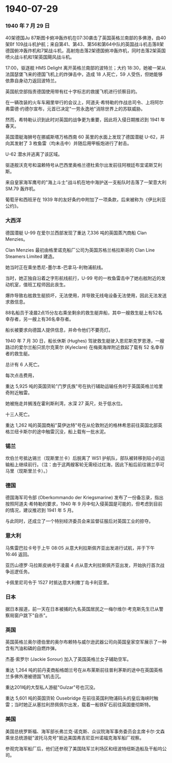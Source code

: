 # 1940-07-29

### 1940 年 7 月 29 日

40架德国Ju
87斯图卡俯冲轰炸机在07:30袭击了英国英格兰南部的多佛港，由40架Bf
109战斗机护航；来自第41、第43、第56和第64中队的英国战斗机击落8架德国俯冲轰炸机和7架战斗机，高射炮击落2架德国俯冲轰炸机，同时击落2架英国喷火战斗机和1架英国飓风战斗机。

17:00，驱逐舰 HMS Delight 离开英格兰南部的波特兰；大约
18:30，她被一架从法国瑟堡飞来的德国飞机上的炸弹击中，造成 18 人死亡，59
人受伤，但她能够依靠自身动力返回波特兰。

英国航空部指责德国使用带有红十字标志的救援飞机进行侦察目的。

在一辆改装的火车车厢里举行的会议上，阿道夫·希特勒的作战总司令、上将阿尔弗雷德·约德尔宣布，元首已决定"一劳永逸地"消除世界上的苏联威胁。

然而，希特勒认识到此时对英国的战争更为重要，因此将入侵日期推迟到 1941
年春天。

英国潜艇海狮号在挪威斯塔万格西南 60 英里的水面上发现了德国潜艇
U-62，并向其发射了 3 枚鱼雷（均未击中）并随后用甲板炮进行了射击。

U-62 潜水并逃离了该区域。

驱逐舰沃克号和温赖特号从巴西里奥格兰德杜索尔出发前往阿根廷布宜诺斯艾利斯。

来自皇家海军鹰号的"海上斗士"战斗机在地中海护送一支船队时击落了一架意大利
SM.79 轰炸机。

葡萄牙和西班牙在 1939
年的友好条约中附加了一项条款，后来被称为《伊比利亚公约》。

### 大西洋

德国潜艇 U-99 在爱尔兰西部发现了重达 7,336 吨的英国蒸汽商船 Clan
Menzies。

Clan Menzies 最初由格里诺克船厂公司为英国苏格兰格拉斯哥的 Clan Line
Steamers Limited 建造。

她当时正在乘坐悉尼-墨尔本-巴拿马-利物浦航线。

当时，她正独自沿着之字形航线航行，U-99
号的一枚鱼雷击中了她右舷附近的发动机室，值班工程师因此丧生。

爆炸导致右舷救生艇损坏，无法使用，并导致无线电设备无法使用，因此无法发送求救信息。

88名船员于凌晨2点15分左右乘坐剩余的救生艇弃船，其中一艘救生艇上有52名幸存者，另一艘上有36名幸存者。

船长被要求向德国人提供信息，并命令他们不要亮灯。

1940 年 7 月 30 日，船长休斯 (Hughes)
驾驶救生艇驶入恩尼斯克罗恩港，一艘路过的爱尔兰船只凯尔克莱尔 (Kyleclare)
在梅奥海岸附近救起了载有 52 名幸存者的救生艇。

总计有 6 人死亡。

每次点击费用，

重达 5,925
吨的英国货轮"门罗氏族"号在执行辅助运输任务时于英国英格兰哈里奇附近触雷。

她被拖走并搁浅在霍利斯利湾，水深 27 英尺，处于低水位。

十三人死亡。

重达 1,262
吨的英国商船"莫伊达特"号在从伦敦附近的格林希思前往英国北部英格兰纽卡斯尔的途中触雷沉没，船上载有一批水泥。

### 锡兰

坎伯兰号抵达锡兰（现斯里兰卡）后脱离了 WS1
护航队，部队被转移到较小的运输船上继续前行。（注：由于这两艘客轮无需经过红海，因此下船后前往锡兰亭可马里（现斯里兰卡）。）

### 德国

德国海军司令部 (Oberkommando der Kriegsmarine)
发布了一份备忘录，指出按照阿道夫·希特勒的要求，1940 年 9
月中旬入侵英国是可能的，但考虑到目前的情况，建议推迟到 1941 年 5 月。

与此同时，还成立了一个特别经济委员会来监督征服后对英国工业的掠夺。

### 意大利

马焦雷巴拉卡号于上午 08:05 从意大利拉斯佩齐亚出发进行试航，并于下午
16:46 返回。

亚历山德罗·马拉斯皮纳号于凌晨 4
点从意大利拉斯佩齐亚出发，开始执行首次战争巡逻任务。

卡佩里尼司令于 1527 时抵达意大利撒丁岛卡利亚里。

### 日本

据日本报道，前一天在日本被捕的九名英国居民之一梅尔维尔·考克斯先生已从警察局窗户跳下"自杀"。

### 英国

英国英格兰奥尔德伯里的奥尔布赖特与威尔逊武器公司向英国皇家空军展示了一种含有汽油和磷的自燃炸弹。

杰基·索罗尔 (Jackie Sorour) 加入了英国英格兰女子辅助空军。

重达 1,264
吨的前丹麦商船格朗兰号在从布莱斯前往普利茅斯的途中在英国英格兰多佛外港被德国飞机击沉。

重达201吨的大型私人游艇"Gulzar"号也沉没。

重达 5,601 吨的英国货轮 Ousebridge
在前往英国利物浦码头的皇后海峡时触雷；当时她正从塞拉利昂佩佩尔出发，载着一船铁矿石前往英国曼彻斯特。

### 美国

美国总统罗斯福、海军部长弗兰克·诺克斯、众议院海军事务委员会主席卡尔·文森乘坐总统游艇"波托马克号"抵达美国弗吉尼亚州诺福克海军船厂视察。

参观完海军船厂后，他们还参观了美国陆军兰利场区和纽波特纽斯造船及干船坞公司。